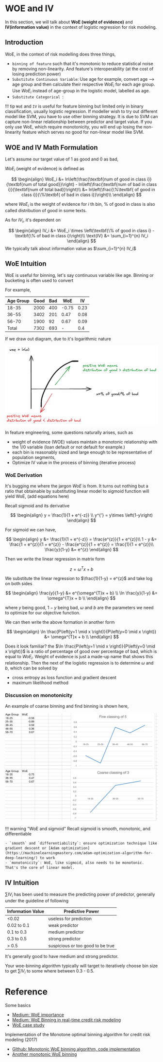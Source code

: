 # WOE and IV

In this section, we will talk about **WoE (weight of evidence)** and **IV(information value)** in the context of logistic regression for risk modeling.

## Introduction

WoE, in the context of risk modelling does three things, 

- `binning of feature` such that it's monotonic to reduce statistical noise by removing non-linearity. And feature's interoperability (at the cost of losing prediction power)
- `Substitute Continuous Variable`: Use age for example, convert age --> age group and then calculate their respective $WoE_i$ for each age group. Use $WoE_i$ instead of age-group in the logistic model, labelled as age.
- `Substitute Categorical `:

!!! tip
    `WoE` and `IV` is useful for feature binning but limited only in binary classification, usually logistic regression. If modeller wish to try out different model like SVM, you have to use other binning strategy. It is due to SVM can capture non-linear relationship between predictor and target value. If you only use WoE, which require monotonicity, you will end up losing the non-linearity feature which serves no good for non-linear model like SVM.

## WOE and IV Math Formulation

Let's assume our target value of 1 as good and 0 as bad, 

$WoE_i$ (weight of evidence) is defined as


$$
\begin{align}
WoE_i &= ln\left(\frac{\textbf{num of good in class i}}{\textbf{num of total good}}\right) - ln\left(\frac{\textbf{num of bad in class i}}{\textbf{num of total bad}}\right)\\
&= ln\left(\frac{\%\textbf{ of good in class i}}{\%\textbf{ of bad in class i}}\right)\\
\end{align}
$$

where $WoE_i$ is the weight of evidence for $i$ th bin, % of good in class is also called distribution of good in some texts.

As for $IV_i$, it's dependent on 

$$
\begin{align}
IV_i &= WoE_i \times \left(\textbf{\% of good in class i} - \textbf{\% of bad in class i}\right)\\
\text{IV} &= \sum_{i=1}^{n} IV_i
\end{align}
$$
We typically talk about information value as $\sum_{i=1}^{n} IV_i$ 

## WoE Intuition

WoE is useful for binning, let's say continuous variable like age. Binning or bucketing is often used to convert


For example, 

|Age Group|Good|Bad|WoE|IV|
--- | --- | --- | --- | --- 
|18-35|2000|400|-0.75|0.23|
|36-55|3402|201|0.47|0.08|
|56-70|1900|92|0.67|0.09|
|Total|7302|693|-|0.4|

If we draw out diagram, due to it's logarithmic nature

![](./assets/woe.excalidraw.png)


In feature engineering, some questions naturally arises, such as 

- weight of evidence (WOE) values maintain a monotonic relationship with the 1/0 variable (loan default or not default for example.)
- each bin is reasonably sized and large enough to be representative of population segments,
- Optimize IV value in the process of binning (iterative process)

### WoE Derivation

It's bugging me where the jargon $WoE$ is from. It turns out nothing but a ratio that obtainable by substituting linear model to sigmoid function will yield WoE, (add equations here)

Recall sigmoid and its derivative

$$
\begin{align}
y = \frac{1}{1 + e^{-z}} \\
y^{'} = y\times \left(1-y\right)
\end{align}
$$

For sigmoid we can have,

$$
\begin{align}
y &= \frac{1}{1 + e^{-z}} = \frac{e^{z}}{1 + e^{z}}\\
1 - y &= \frac{1 + e^{z}}{1 + e^{z}} - \frac{e^{z}}{1 + e^{z}} = \frac{1}{1 + e^{z}}\\
\frac{y}{1-y} &= e^{z}
\end{align}
$$

Then we write the linear regression in matrix form

$$
\begin{equation}
z = \omega^{T}x + b
\end{equation}
$$


We substitute the linear regression to $\frac{1}{1-y} = e^{z}$ and take log on both sides


$$
\begin{align}
\frac{y}{1-y} &= e^{\omega^{T}x + b} \\
\ln \frac{y}{1-y} &= \omega^{T}x + b \\
\end{align}
$$

where $y$ being good, $1-y$ being bad, $\omega$ and $b$ are the parameters we need to optimize for our objective function.

We can then write the above formation in another form

$$
\begin{align}
\ln \frac{P\left(y=1 \mid x \right)}{P\left(y=0 \mid x \right)} &= \omega^{T}x + b \\
\end{align}
$$

Does it look familiar? the $\ln \frac{P\left(y=1 \mid x \right)}{P\left(y=0 \mid x \right)}$ is a ratio of percentage of good over percentage of bad, which is equal to $WoE_i$. Weight of evidence is just a made-up name that shows this relationship. Then the next of the logistic regression is to determine $\omega$ and $b$, which can be solved by

- cross entropy as loss function and gradient descent
- maximum likelihood method



### Discussion on monotonicity

An example of coarse binning and find binning is shown here, 

![](./assets/woe_coarse_vs_fine.png)


!!! warning "WoE and sigmoid"
    Recall sigmoid is smooth, monotonic, and differentiable
    
    - `smooth` and `differentiability`: ensure optimization technique like gradient descent or [Adam optimization](https://machinelearningmastery.com/adam-optimization-algorithm-for-deep-learning/) to work
    - `monotonicity`: WoE, like sigmoid, also needs to be monotonic. That's the core of linear model.



## IV Intuition

$\sum IV_i$ has been used to measure the predicting power of predictor, generally under the guideline of following 


|Information Value|Predictive Power|
--- | --- 
|<0.02|useless for prediction|
|0.02 to 0.1| weak predictor|
|0.1 to 0.3| medium predictor|
|0.3 to 0.5| strong predictor|
| > 0.5| suspicious or too good to be true|

It's generally good to have medium and strong predictor.

Your woe-binning algorithm typically will target to iteratively choose bin size to get $\sum IV_i$ to some where between 0.3 - 0.5. 


# Reference

Some basics

- [Medium: WoE importance](https://anikch.medium.com/weight-of-evidence-woe-and-information-value-iv-how-to-use-it-in-eda-and-model-building-3b3b98efe0e8)
- [Medium: WoE Binning in real-time credit risk modeling](https://medium.com/@karthi94mohan/effectiveness-of-woe-binning-with-interaction-effects-in-real-time-credit-risk-modeling-136a497cb60c)
- [WoE case study](https://ucanalytics.com/blogs/information-value-and-weight-of-evidencebanking-case/)

Implementation of the Monotone optimal binning algorithm for credit risk modeling (2017)

- [GIthub: Monotonic WoE binning algorithm, code implementation](https://github.com/jstephenj14/Monotonic-WOE-Binning-Algorithm/blob/master/README.md)
- [Another monotonic WoE binning](https://cemsarier.github.io/algorithm/credit%20scoring/scorecard/woe_binning/)